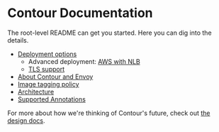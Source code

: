 # Contour Documentation

The root-level README can get you started. Here you can dig into the details.

* [Deployment options](deploy-options.md)
  * Advanced deployment: [AWS with NLB](deploy-aws-nlb.md)
  * [TLS support](tls.md)
* [About Contour and Envoy](about.md)
* [Image tagging policy](tagging.md)
* [Architecture](architecture.md)
* [Supported Annotations](annotations.md)

For more about how we're thinking of Contour's future, check out [the design docs](../design/).